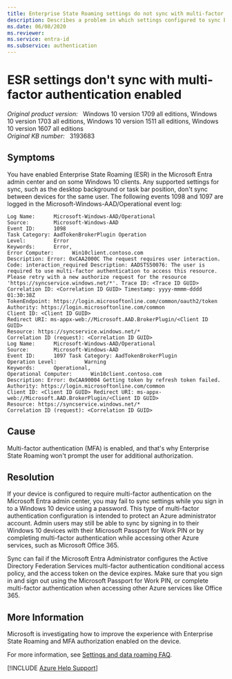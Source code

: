 ```yaml
---
title: Enterprise State Roaming settings do not sync with multi-factor authentication enabled
description: Describes a problem in which settings configured to sync between devices with Enterprise State Roaming don't sync, and Event ID 1098 is logged with the description.
ms.date: 06/08/2020
ms.reviewer: 
ms.service: entra-id
ms.subservice: authentication
---
```

# ESR settings don't sync with multi-factor authentication enabled

_Original product version:_ &nbsp; Windows 10 version 1709 all editions, Windows 10 version 1703 all editions, Windows 10 version 1511 all editions, Windows 10 version 1607 all editions  
_Original KB number:_ &nbsp; 3193683

## Symptoms

You have enabled Enterprise State Roaming (ESR) in the Microsoft Entra admin center and on some Windows 10 clients. Any supported settings for sync, such as the desktop background or task bar position, don't sync between devices for the same user. The following events 1098 and 1097 are logged in the Microsoft-Windows-AAD/Operational event log:

```console
Log Name:      Microsoft-Windows-AAD/Operational
Source:        Microsoft-Windows-AAD
Event ID:      1098
Task Category: AadTokenBrokerPlugin Operation
Level:         Error
Keywords:      Error,
Error Computer:      Win10client.contoso.com
Description: Error: 0xCAA2000C The request requires user interaction. Code: interaction_required Description: AADSTS50076: The user is required to use multi-factor authentication to access this resource. Please retry with a new authorize request for the resource 'https://syncservice.windows.net/*'. Trace ID: <Trace ID GUID> Correlation ID: <Correlation ID GUID> Timestamp: yyyy-mmmm-dddd 01:30:38Z
TokenEndpoint: https://login.microsoftonline.com/common/oauth2/token Authority: https://login.microsoftonline.com/common
Client ID: <Client ID GUID>
Redirect URI: ms-appx-web://Microsoft.AAD.BrokerPlugin/<Client ID GUID>
Resource: https://syncservice.windows.net/*
Correlation ID (request): <Correlation ID GUID>
Log Name:      Microsoft-Windows-AAD/Operational
Source:        Microsoft-Windows-AAD
Event ID:      1097 Task Category: AadTokenBrokerPlugin
Operation Level:         Warning
Keywords:      Operational,
Operational Computer:      Win10client.contoso.com
Description: Error: 0xCAA90004 Getting token by refresh token failed.
Authority: https://login.microsoftonline.com/common
Client ID: <Client ID GUID> Redirect URI: ms-appx-web://Microsoft.AAD.BrokerPlugin/<Client ID GUID>
Resource: https://syncservice.windows.net/*
Correlation ID (request): <Correlation ID GUID>
```

## Cause

Multi-factor authentication (MFA) is enabled, and that's why Enterprise State Roaming won't prompt the user for additional authorization.

## Resolution

If your device is configured to require multi-factor authentication on the Microsoft Entra admin center, you may fail to sync settings while you sign in to a Windows 10 device using a password. This type of multi-factor authentication configuration is intended to protect an Azure administrator account. Admin users may still be able to sync by signing in to their Windows 10 devices with their Microsoft Passport for Work PIN or by completing multi-factor authentication while accessing other Azure services, such as Microsoft Office 365.

Sync can fail if the Microsoft Entra Administrator configures the Active Directory Federation Services multi-factor authentication conditional access policy, and the access token on the device expires. Make sure that you sign in and sign out using the Microsoft Passport for Work PIN, or complete multi-factor authentication when accessing other Azure services like Office 365.

## More Information

Microsoft is investigating how to improve the experience with Enterprise State Roaming and MFA authorization enabled on the device.

For more information, see [Settings and data roaming FAQ](/azure/active-directory/devices/enterprise-state-roaming-faqs).

[!INCLUDE [Azure Help Support](../../../includes/azure-help-support.md)]
